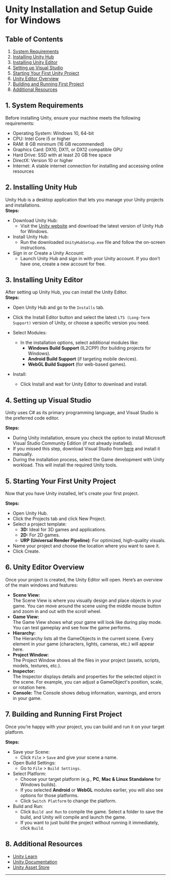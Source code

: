 # Unity Installation and Setup Guide for Windows

## Table of Contents
1. [System Requirements](#1-system-requirements)  
2. [Installing Unity Hub](#2-installing-unity-hub)  
3. [Installing Unity Editor](#3-installing-unity-editor)  
4. [Setting up Visual Studio](#4-setting-up-visual-studio)  
5. [Starting Your First Unity Project](#5-starting-your-first-unity-project)  
6. [Unity Editor Overview](#6-unity-editor-overview)  
7. [Building and Running First Project](#7-building-and-running-first-project)  
8. [Additional Resources](#8-additional-resources)  

## 1. System Requirements
Before installing Unity, ensure your machine meets the following requirements:  
- Operating System: Windows 10, 64-bit
- CPU: Intel Core i5 or higher
- RAM: 8 GB minimum (16 GB recommended)
- Graphics Card: DX10, DX11, or DX12 compatible GPU
- Hard Drive: SSD with at least 20 GB free space
- DirectX: Version 10 or higher
- Internet: A stable internet connection for installing and accessing online resources  

## 2. Installing Unity Hub
Unity Hub is a desktop application that lets you manage your Unity projects and installations.  
**Steps:**  
- Download Unity Hub:  
    - Visit the [Unity website](https://unity.com/download) and download the latest version of Unity Hub for Windows.  
- Install Unity Hub:  
    - Run the downloaded `UnityHubSetup.exe` file and follow the on-screen instructions.  
- Sign in or Create a Unity Account:  
    - Launch Unity Hub and sign in with your Unity account. If you don't have one, create a new account for free.  

## 3. Installing Unity Editor  
After setting up Unity Hub, you can install the Unity Editor.  
**Steps:**  
- Open Unity Hub and go to the `Installs` tab.  
- Click the Install Editor button and select the latest `LTS (Long-Term Support)` version of Unity, or choose a specific version you need.  
- Select Modules:  
    - In the installation options, select additional modules like:  
        - **Windows Build Support** (IL2CPP) (for building projects for Windows).  
        - **Android Build Support** (if targeting mobile devices).  
        - **WebGL Build Support** (for web-based games).  

- Install:  
    - Click Install and wait for Unity Editor to download and install.  

## 4. Setting up Visual Studio  
Unity uses C# as its primary programming language, and Visual Studio is the preferred code editor.

**Steps:**  
- During Unity installation, ensure you check the option to install Microsoft Visual Studio Community Edition (if not already installed).  
- If you missed this step, download Visual Studio from [here](https://visualstudio.microsoft.com/vs/community/) and install it manually.  
- During the installation process, select the Game development with Unity workload. This will install the required Unity tools.  

## 5. Starting Your First Unity Project  
Now that you have Unity installed, let's create your first project.

**Steps:**  
- Open Unity Hub.
- Click the Projects tab and click New Project.
- Select a project template:  
    - **3D:** Ideal for 3D games and applications.  
    - **2D:** For 2D games.  
    - **URP (Universal Render Pipeline)**: For optimized, high-quality visuals.
- Name your project and choose the location where you want to save it.
- Click Create.  

## 6. Unity Editor Overview  
Once your project is created, the Unity Editor will open. Here’s an overview of the main windows and features:

-  **Scene View:**  
The Scene View is where you visually design and place objects in your game. You can move around the scene using the middle mouse button and zoom in and out with the scroll wheel.
- **Game View:**  
The Game View shows what your game will look like during play mode. You can test gameplay and see how the game performs.
- **Hierarchy:**  
The Hierarchy lists all the GameObjects in the current scene. Every element in your game (characters, lights, cameras, etc.) will appear here.
- **Project Window:**  
The Project Window shows all the files in your project (assets, scripts, models, textures, etc.).
- **Inspector:**  
The Inspector displays details and properties for the selected object in the scene. For example, you can adjust a GameObject's position, scale, or rotation here.
- **Console:**
The Console shows debug information, warnings, and errors in your game.  

## 7. Building and Running First Project  
Once you’re happy with your project, you can build and run it on your target platform.

**Steps:**  
- Save your Scene:
    - Click `File` > `Save` and give your scene a name.
- Open Build Settings:  
    - Go to `File` > `Build Settings`.
- Select Platform:
    - Choose your target platform (e.g., **PC**, **Mac & Linux Standalone** for Windows builds).
    - If you selected **Android** or **WebGL** modules earlier, you will also see options for those platforms.
    - Click `Switch Platform` to change the platform.
- Build and Run:  
    - Click `Build and Run` to compile the game. Select a folder to save the build, and Unity will compile and launch the game.
    - If you want to just build the project without running it immediately, click `Build`.  

## 8. Additional Resources  
- [Unity Learn](https://learn.unity.com/)
- [Unity Documentation](https://docs.unity3d.com/Manual/index.html)  
- [Unity Asset Store](https://assetstore.unity.com/)  
---
